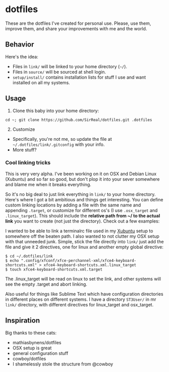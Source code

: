 dotfiles
========

These are the dotfiles I've created for personal use. Please, use them, improve them, and share your improvements with me and the world.

## Behavior
Here's the idea:

*  Files in `link/` will be linked to your home directory (`~/`).
*  Files in `source/` will be sourced at shell login.
*  `setup/install/` contains installation lists for stuff I use and want installed on all my systems.

## Usage

1.  Clone this baby into your home directory:

  `cd ~; git clone https://github.com/SirReal/dotfiles.git .dotfiles`

2.  Customize
  *  Specifically, you're not me, so update the file at `~/.dotfiles/link/.gitconfig` with your info.
  *  More stuff?

### Cool linking tricks

This is very very alpha. I've been working on it on OSX and Debian Linux (Xubuntu) and so far so good, but don't plop it into your sever somewhere and blame me when it breaks everything.

So it's no big deal to just link everything in `link/` to your home directory. Here's where I got a bit ambitious and things get interesting. You can define custom linking locations by adding a file with the same name and appending `.target`, or customize for different os's (I use `.osx_target` and `.linux_target`). This should include the __relative path from ~/ to the actual link__ you want to create (not just the directory). Check out a few examples:

I wanted to be able to link a terminalrc file used in my [Xubuntu](http://xubuntu.org/) setup to somewhere off the beaten path. I also wanted to not clutter my OSX setup with that unneeded junk. Simple, stick the file directly into `link/` just add the file and give it 2 directives, one for linux and another empty global directive:

```
$ cd ~/.dotfiles/link
$ echo ".config/xfconf/xfce-perchannel-xml/xfce4-keyboard-shortcuts.xml" > xfce4-keyboard-shortcuts.xml.linux_target
$ touch xfce4-keyboard-shortcuts.xml.target
```
The .linux_target will be read on linux to set the link, and other systems will see the empty .target and abort linking.

Also useful for things like Sublime Text which have configuration directories in different places on different systems. I have a directory `ST3User/` in mr `link/` directory, with different directives for linux_target and osx_target.

## Inspiration
Big thanks to these cats:

*  mathiasbynens/dotfiles
  *  OSX setup is great
  *  general configuration stuff
*  cowboy/dotfiles
  *  I shamelessly stole the structure from @cowboy
